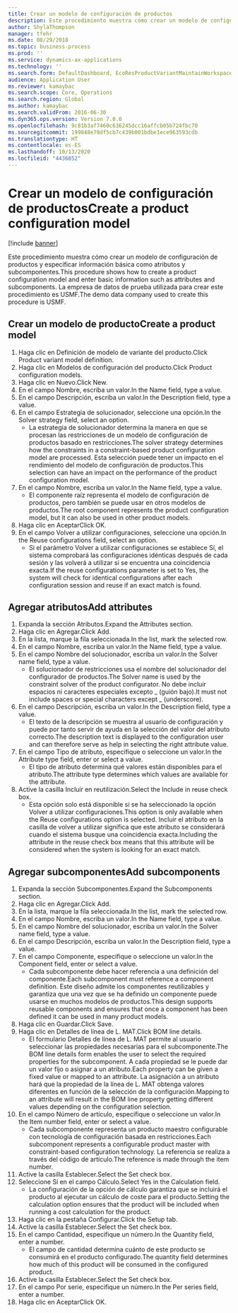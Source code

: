 ```yaml
---
title: Crear un modelo de configuración de productos
description: Este procedimiento muestra cómo crear un modelo de configuración de productos y especificar información básica como atributos y subcomponentes.
author: ShylaThompson
manager: tfehr
ms.date: 08/29/2018
ms.topic: business-process
ms.prod: ''
ms.service: dynamics-ax-applications
ms.technology: ''
ms.search.form: DefaultDashboard, EcoResProductVariantMaintainWorkspace, PCProductConfigurationModelListPage, PCCreateProductConfigurationModel, PCProductConfigurationModelDetails, PCBOMLineDetails
audience: Application User
ms.reviewer: kamaybac
ms.search.scope: Core, Operations
ms.search.region: Global
ms.author: kamaybac
ms.search.validFrom: 2016-06-30
ms.dyn365.ops.version: Version 7.0.0
ms.openlocfilehash: 9c81b3af7460c636245dcc16affcb05b724fbc70
ms.sourcegitcommit: 199848e78df5cb7c439b001bdbe1ece963593cdb
ms.translationtype: HT
ms.contentlocale: es-ES
ms.lasthandoff: 10/13/2020
ms.locfileid: "4436852"
---
```

# <a name="create-a-product-configuration-model"></a><span data-ttu-id="e5964-103">Crear un modelo de configuración de productos</span><span class="sxs-lookup"><span data-stu-id="e5964-103">Create a product configuration model</span></span>

[!include [banner](../../includes/banner.md)]

<span data-ttu-id="e5964-104">Este procedimiento muestra cómo crear un modelo de configuración de productos y especificar información básica como atributos y subcomponentes.</span><span class="sxs-lookup"><span data-stu-id="e5964-104">This procedure shows how to create a product configuration model and enter basic information such as attributes and subcomponents.</span></span> <span data-ttu-id="e5964-105">La empresa de datos de prueba utilizada para crear este procedimiento es USMF.</span><span class="sxs-lookup"><span data-stu-id="e5964-105">The demo data company used to create this procedure is USMF.</span></span>


## <a name="create-a-product-model"></a><span data-ttu-id="e5964-106">Crear un modelo de producto</span><span class="sxs-lookup"><span data-stu-id="e5964-106">Create a product model</span></span>
1. <span data-ttu-id="e5964-107">Haga clic en Definición de modelo de variante del producto.</span><span class="sxs-lookup"><span data-stu-id="e5964-107">Click Product variant model definition.</span></span>
2. <span data-ttu-id="e5964-108">Haga clic en Modelos de configuración del producto.</span><span class="sxs-lookup"><span data-stu-id="e5964-108">Click Product configuration models.</span></span>
3. <span data-ttu-id="e5964-109">Haga clic en Nuevo.</span><span class="sxs-lookup"><span data-stu-id="e5964-109">Click New.</span></span>
4. <span data-ttu-id="e5964-110">En el campo Nombre, escriba un valor.</span><span class="sxs-lookup"><span data-stu-id="e5964-110">In the Name field, type a value.</span></span>
5. <span data-ttu-id="e5964-111">En el campo Descripción, escriba un valor.</span><span class="sxs-lookup"><span data-stu-id="e5964-111">In the Description field, type a value.</span></span>
6. <span data-ttu-id="e5964-112">En el campo Estrategia de solucionador, seleccione una opción.</span><span class="sxs-lookup"><span data-stu-id="e5964-112">In the Solver strategy field, select an option.</span></span>
    * <span data-ttu-id="e5964-113">La estrategia de solucionador determina la manera en que se procesan las restricciones de un modelo de configuración de productos basado en restricciones.</span><span class="sxs-lookup"><span data-stu-id="e5964-113">The solver strategy determines how the constraints in a constraint-based product configuration model are processed.</span></span> <span data-ttu-id="e5964-114">Esta selección puede tener un impacto en el rendimiento del modelo de configuración de productos.</span><span class="sxs-lookup"><span data-stu-id="e5964-114">This selection can have an impact on the performance of the product configuration model.</span></span>  
7. <span data-ttu-id="e5964-115">En el campo Nombre, escriba un valor.</span><span class="sxs-lookup"><span data-stu-id="e5964-115">In the Name field, type a value.</span></span>
    * <span data-ttu-id="e5964-116">El componente raíz representa el modelo de configuración de productos, pero también se puede usar en otros modelos de productos.</span><span class="sxs-lookup"><span data-stu-id="e5964-116">The root component represents the product configuration model, but it can also be used in other product models.</span></span>  
8. <span data-ttu-id="e5964-117">Haga clic en Aceptar</span><span class="sxs-lookup"><span data-stu-id="e5964-117">Click OK.</span></span>
9. <span data-ttu-id="e5964-118">En el campo Volver a utilizar configuraciones, seleccione una opción.</span><span class="sxs-lookup"><span data-stu-id="e5964-118">In the Reuse configurations field, select an option.</span></span>
    * <span data-ttu-id="e5964-119">Si el parámetro Volver a utilizar configuraciones se establece Sí, el sistema comprobará las configuraciones idénticas después de cada sesión y las volverá a utilizar si se encuentra una coincidencia exacta.</span><span class="sxs-lookup"><span data-stu-id="e5964-119">If the reuse configurations parameter is set to Yes, the system will check for identical configurations after each configuration session and reuse if an exact match is found.</span></span>  

## <a name="add-attributes"></a><span data-ttu-id="e5964-120">Agregar atributos</span><span class="sxs-lookup"><span data-stu-id="e5964-120">Add attributes</span></span>
1. <span data-ttu-id="e5964-121">Expanda la sección Atributos.</span><span class="sxs-lookup"><span data-stu-id="e5964-121">Expand the Attributes section.</span></span>
2. <span data-ttu-id="e5964-122">Haga clic en Agregar.</span><span class="sxs-lookup"><span data-stu-id="e5964-122">Click Add.</span></span>
3. <span data-ttu-id="e5964-123">En la lista, marque la fila seleccionada.</span><span class="sxs-lookup"><span data-stu-id="e5964-123">In the list, mark the selected row.</span></span>
4. <span data-ttu-id="e5964-124">En el campo Nombre, escriba un valor.</span><span class="sxs-lookup"><span data-stu-id="e5964-124">In the Name field, type a value.</span></span>
5. <span data-ttu-id="e5964-125">En el campo Nombre del solucionador, escriba un valor.</span><span class="sxs-lookup"><span data-stu-id="e5964-125">In the Solver name field, type a value.</span></span>
    * <span data-ttu-id="e5964-126">El solucionador de restricciones usa el nombre del solucionador del configurador de productos.</span><span class="sxs-lookup"><span data-stu-id="e5964-126">The Solver name is used by the constraint solver of the product configurator.</span></span> <span data-ttu-id="e5964-127">No debe incluir espacios ni caracteres especiales excepto _ (guión bajo).</span><span class="sxs-lookup"><span data-stu-id="e5964-127">It must not include spaces or special characters except _ (underscore).</span></span>  
6. <span data-ttu-id="e5964-128">En el campo Descripción, escriba un valor.</span><span class="sxs-lookup"><span data-stu-id="e5964-128">In the Description field, type a value.</span></span>
    * <span data-ttu-id="e5964-129">El texto de la descripción se muestra al usuario de configuración y puede por tanto servir de ayuda en la selección del valor del atributo correcto.</span><span class="sxs-lookup"><span data-stu-id="e5964-129">The description text is displayed to the configuration user and can therefore serve as help in selecting the right attribute value.</span></span>  
7. <span data-ttu-id="e5964-130">En el campo Tipo de atributo, especifique o seleccione un valor.</span><span class="sxs-lookup"><span data-stu-id="e5964-130">In the Attribute type field, enter or select a value.</span></span>
    * <span data-ttu-id="e5964-131">El tipo de atributo determina qué valores están disponibles para el atributo.</span><span class="sxs-lookup"><span data-stu-id="e5964-131">The attribute type determines which values are available for the attribute.</span></span>  
8. <span data-ttu-id="e5964-132">Active la casilla Incluir en reutilización.</span><span class="sxs-lookup"><span data-stu-id="e5964-132">Select the Include in reuse check box.</span></span>
    * <span data-ttu-id="e5964-133">Esta opción solo está disponible si se ha seleccionado la opción Volver a utilizar configuraciones.</span><span class="sxs-lookup"><span data-stu-id="e5964-133">This option is only available when the Reuse configurations option is selected.</span></span> <span data-ttu-id="e5964-134">Incluir el atributo en la casilla de volver a utilizar significa que este atributo se considerará cuando el sistema busque una coincidencia exacta.</span><span class="sxs-lookup"><span data-stu-id="e5964-134">Including the attribute in the reuse check box means that this attribute will be considered when the system is looking for an exact match.</span></span>  

## <a name="add-subcomponents"></a><span data-ttu-id="e5964-135">Agregar subcomponentes</span><span class="sxs-lookup"><span data-stu-id="e5964-135">Add subcomponents</span></span>
1. <span data-ttu-id="e5964-136">Expanda la sección Subcomponentes.</span><span class="sxs-lookup"><span data-stu-id="e5964-136">Expand the Subcomponents section.</span></span>
2. <span data-ttu-id="e5964-137">Haga clic en Agregar.</span><span class="sxs-lookup"><span data-stu-id="e5964-137">Click Add.</span></span>
3. <span data-ttu-id="e5964-138">En la lista, marque la fila seleccionada.</span><span class="sxs-lookup"><span data-stu-id="e5964-138">In the list, mark the selected row.</span></span>
4. <span data-ttu-id="e5964-139">En el campo Nombre, escriba un valor.</span><span class="sxs-lookup"><span data-stu-id="e5964-139">In the Name field, type a value.</span></span>
5. <span data-ttu-id="e5964-140">En el campo Nombre del solucionador, escriba un valor.</span><span class="sxs-lookup"><span data-stu-id="e5964-140">In the Solver name field, type a value.</span></span>
6. <span data-ttu-id="e5964-141">En el campo Descripción, escriba un valor.</span><span class="sxs-lookup"><span data-stu-id="e5964-141">In the Description field, type a value.</span></span>
7. <span data-ttu-id="e5964-142">En el campo Componente, especifique o seleccione un valor.</span><span class="sxs-lookup"><span data-stu-id="e5964-142">In the Component field, enter or select a value.</span></span>
    * <span data-ttu-id="e5964-143">Cada subcomponente debe hacer referencia a una definición del componente.</span><span class="sxs-lookup"><span data-stu-id="e5964-143">Each subcomponent must reference a component definition.</span></span> <span data-ttu-id="e5964-144">Este diseño admite los componentes reutilizables y garantiza que una vez que se ha definido un componente puede usarse en muchos modelos de productos.</span><span class="sxs-lookup"><span data-stu-id="e5964-144">This design supports reusable components and ensures that once a component has been defined it can be used in many product models.</span></span>  
8. <span data-ttu-id="e5964-145">Haga clic en Guardar.</span><span class="sxs-lookup"><span data-stu-id="e5964-145">Click Save.</span></span>
9. <span data-ttu-id="e5964-146">Haga clic en Detalles de línea de L. MAT.</span><span class="sxs-lookup"><span data-stu-id="e5964-146">Click BOM line details.</span></span>
    * <span data-ttu-id="e5964-147">El formulario Detalles de línea de L. MAT permite al usuario seleccionar las propiedades necesarias para el subcomponente.</span><span class="sxs-lookup"><span data-stu-id="e5964-147">The BOM line details form enables the user to select the required properties for the subcomponent.</span></span> <span data-ttu-id="e5964-148">A cada propiedad se le puede dar un valor fijo o asignar a un atributo.</span><span class="sxs-lookup"><span data-stu-id="e5964-148">Each property can be given a fixed value or mapped to an attribute.</span></span> <span data-ttu-id="e5964-149">La asignación a un atributo hará que la propiedad de la línea de L. MAT obtenga valores diferentes en función de la selección de la configuración.</span><span class="sxs-lookup"><span data-stu-id="e5964-149">Mapping to an attribute will result in the BOM line property getting different values depending on the configuration selection.</span></span>  
10. <span data-ttu-id="e5964-150">En el campo Número de artículo, especifique o seleccione un valor.</span><span class="sxs-lookup"><span data-stu-id="e5964-150">In the Item number field, enter or select a value.</span></span>
    * <span data-ttu-id="e5964-151">Cada subcomponente representa un producto maestro configurable con tecnología de configuración basada en restricciones.</span><span class="sxs-lookup"><span data-stu-id="e5964-151">Each subcomponent represents a configurable product master with constraint-based configuration technology.</span></span> <span data-ttu-id="e5964-152">La referencia se realiza a través del código de artículo.</span><span class="sxs-lookup"><span data-stu-id="e5964-152">The reference is made through the item number.</span></span>  
11. <span data-ttu-id="e5964-153">Active la casilla Establecer.</span><span class="sxs-lookup"><span data-stu-id="e5964-153">Select the Set check box.</span></span>
12. <span data-ttu-id="e5964-154">Seleccione Sí en el campo Cálculo.</span><span class="sxs-lookup"><span data-stu-id="e5964-154">Select Yes in the Calculation field.</span></span>
    * <span data-ttu-id="e5964-155">La configuración de la opción de cálculo garantiza que se incluirá el producto al ejecutar un cálculo de coste para el producto.</span><span class="sxs-lookup"><span data-stu-id="e5964-155">Setting the calculation option ensures that the product will be included when running a cost calculation for the product.</span></span>  
13. <span data-ttu-id="e5964-156">Haga clic en la pestaña Configurar.</span><span class="sxs-lookup"><span data-stu-id="e5964-156">Click the Setup tab.</span></span>
14. <span data-ttu-id="e5964-157">Active la casilla Establecer.</span><span class="sxs-lookup"><span data-stu-id="e5964-157">Select the Set check box.</span></span>
15. <span data-ttu-id="e5964-158">En el campo Cantidad, especifique un número.</span><span class="sxs-lookup"><span data-stu-id="e5964-158">In the Quantity field, enter a number.</span></span>
    * <span data-ttu-id="e5964-159">El campo de cantidad determina cuánto de este producto se consumirá en el producto configurado.</span><span class="sxs-lookup"><span data-stu-id="e5964-159">The quantity field determines how much of this product will be consumed in the configured product.</span></span>  
16. <span data-ttu-id="e5964-160">Active la casilla Establecer.</span><span class="sxs-lookup"><span data-stu-id="e5964-160">Select the Set check box.</span></span>
17. <span data-ttu-id="e5964-161">En el campo Por serie, especifique un número.</span><span class="sxs-lookup"><span data-stu-id="e5964-161">In the Per series field, enter a number.</span></span>
18. <span data-ttu-id="e5964-162">Haga clic en Aceptar</span><span class="sxs-lookup"><span data-stu-id="e5964-162">Click OK.</span></span>

